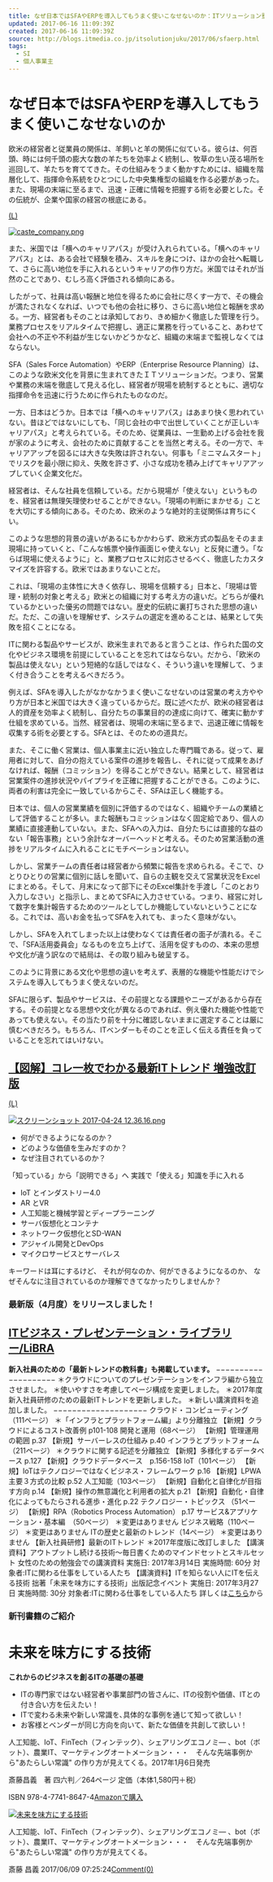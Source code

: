 ```yaml
---
title: なぜ日本ではSFAやERPを導入してもうまく使いこなせないのか：ITソリューション塾：オルタナティブ・ブログ
updated: 2017-06-16 11:09:39Z
created: 2017-06-16 11:09:39Z
source: http://blogs.itmedia.co.jp/itsolutionjuku/2017/06/sfaerp.html
tags:
  - SI
  - 個人事業主
---
```


# なぜ日本ではSFAやERPを導入してもうまく使いこなせないのか

欧米の経営者と従業員の関係は、羊飼いと羊の関係に似ている。彼らは、何百頭、時には何千頭の膨大な数の羊たちを効率よく統制し、牧草の生い茂る場所を巡回して、羊たちを育ててきた。その仕組みをうまく動かすためには、組織を階層化して、指揮命令系統をひとつにした中央集権型の組織を作る必要があった。また、現場の末端に至るまで、迅速・正確に情報を把握する術を必要とした。その伝統が、企業や国家の経営の根底にある。

[(L)](http://blogs.itmedia.co.jp/itsolutionjuku/caste_company.png)

[![caste_company.png](../_resources/d330169daf169e08386d2cde8e9ade53.png)](http://blogs.itmedia.co.jp/itsolutionjuku/caste_company.png)

また、米国では「横へのキャリアパス」が受け入れられている。「横へのキャリアパス」とは、ある会社で経験を積み、スキルを身につけ、ほかの会社へ転職して、さらに高い地位を手に入れるというキャリアの作り方だ。米国ではそれが当然のことであり、むしろ高く評価される傾向にある。

したがって、社員は高い報酬と地位を得るために会社に尽くす一方で、その機会が満たされなくなれば、いつでも他の会社に移り、さらに高い地位と報酬を求める。一方、経営者もそのことは承知しており、きめ細かく徹底した管理を行う。業務プロセスをリアルタイムで把握し、適正に業務を行っていること、あわせて会社への不正や不利益が生じないかどうかなど、組織の末端まで監視しなくてはならない。

SFA（Sales Force Automation）やERP（Enterprise Resource Planning）は、このような欧米文化を背景に生まれてきたＩＴソリューションだ。つまり、営業や業務の末端を徹底して見える化し、経営者が現場を統制するとともに、適切な指揮命令を迅速に行うために作られたものなのだ。

一方、日本はどうか。日本では「横へのキャリアパス」はあまり快く思われていない。昔ほどではないにしても、「同じ会社の中で出世していくことが正しいキャリアパス」と考えられている。そのため、従業員は、一生勤め上げる会社を我が家のように考え、会社のために貢献することを当然と考える。その一方で、キャリアアップを図るには大きな失敗は許されない。何事も「ミニマムスタート」でリスクを最小限に抑え、失敗を許さず、小さな成功を積み上げてキャリアアップしていく企業文化だ。

経営者は、そんな社員を信頼している。だから現場が「使えない」というものを、経営者は無理矢理使わせることができない。「現場の判断にまかせる」ことを大切にする傾向にある。そのため、欧米のような絶対的主従関係は育ちにくい。

このような思想的背景の違いがあるにもかかわらず、欧米方式の製品をそのまま現場に持っていくと、「こんな帳票や操作画面じゃ使えない」と反発に遭う。「ならば現場に使えるように」と、業務プロセスに対応させるべく、徹底したカスタマイズを許容する。欧米ではあまりないことだ。

これは、「現場の主体性に大きく依存し、現場を信頼する」日本と、「現場は管理・統制の対象と考える」欧米との組織に対する考え方の違いだ。どちらが優れているかといった優劣の問題ではない。歴史的伝統に裏打ちされた思想の違いだ。ただ、この違いを理解せず、システムの選定を進めることは、結果として失敗を招くことになる。

ITに関わる製品やサービスが、欧米生まれであると言うことは、作られた国の文化やビジネス環境を前提にしていることを忘れてはならない。だから、「欧米の製品は使えない」という短絡的な話しではなく、そういう違いを理解して、うまく付き合うことを考えるべきだろう。

例えば、SFAを導入したがなかなかうまく使いこなせないのは営業の考え方ややり方が日本と米国では大きく違っているからだ。既に述べたが、欧米の経営者は人的資産を効率よく統制し、自分たちの事業目的の達成に向けて、確実に動かす仕組を求めている。当然、経営者は、現場の末端に至るまで、迅速正確に情報を収集する術を必要とする。SFAとは、そのための道具だ。

また、そこに働く営業は、個人事業主に近い独立した専門職である。従って、雇用者に対して、自分の抱えている案件の進捗を報告し、それに従って成果をあげなければ、報酬（コミッション）を得ることができない。結果として、経営者は営業案件の進捗状況やパイプライを正確に把握することができる。このように、両者の利害は完全に一致しているからこそ、SFAは正しく機能する。

日本では、個人の営業業績を個別に評価するのではなく、組織やチームの業績として評価することが多い。また報酬もコミッションはなく固定給であり、個人の業績に直接連動していない。また、SFAへの入力は、自分たちには直接的な益のない「報告事務」という余計なオーバーヘッドと考える。そのため営業活動の進捗をリアルタイムに入れることにモチベーションはない。

しかし、営業チームの責任者は経営者から頻繁に報告を求められる。そこで、ひとりひとりの営業に個別に話しを聞いて、自らの主観を交えて営業状況をExcelにまとめる。そして、月末になって部下にそのExcel集計を手渡し「このとおり入力しなさい」と指示し、まとめてSFAに入力させている。つまり、経営に対して数字を集計報告するためのツールとしてしか機能していないということになる。これでは、高いお金を払ってSFAを入れても、まったく意味がない。

しかし、SFAを入れてしまった以上は使わなくては責任者の面子が潰れる。そこで、「SFA活用委員会」なるものを立ち上げて、活用を促すものの、本来の思想や文化が違う訳なので結局は、その取り組みも破呈する。

このように背景にある文化や思想の違いを考えず、表層的な機能や性能だけでシステムを導入してもうまく使えないのだ。

SFAに限らず、製品やサービスは、その前提となる課題やニーズがあるから存在する。その前提となる思想や文化が異なるのであれば、例え優れた機能や性能であっても使えない。その当たり前を十分に確認しないままに選定することは厳に慎むべきだろう。もちろん、ITベンダーもそのことを正しく伝える責任を負っていることを忘れてはいけない。

## [【図解】コレ一枚でわかる最新ITトレンド 増強改訂版](https://www.amazon.co.jp/o/ASIN/477418960X/netcommerce-22)

[(L)](https://www.amazon.co.jp/o/ASIN/477418960X/netcommerce-22)

[![スクリーンショット 2017-04-24 12.36.16.png](../_resources/6a2dae88aa93894516b2b6576641e12c.png)](https://www.amazon.co.jp/o/ASIN/477418960X/netcommerce-22)

- 何ができるようになるのか？
- どのような価値を生みだすのか？
- なぜ注目されているのか？

「知っている」から「説明できる」へ
実践で「使える」知識を手に入れる

- IoT とインダストリー4.0
- AR とVR
- 人工知能と機械学習とディープラーニング
- サーバ仮想化とコンテナ
- ネットワーク仮想化とSD-WAN
- アジャイル開発とDevOps
- マイクロサービスとサーバレス

キーワードは耳にするけど、
それが何なのか、何ができるようになるのか、
なぜそんなに注目されているのか理解できてなかったりしませんか？

### 最新版（4月度）をリリースしました！

## [ITビジネス・プレゼンテーション・ライブラリー/LiBRA](https://libra.netcommerce.co.jp/)

**新入社員のための「最新トレンドの教科書」も掲載しています。**
−−−−−−−−−−−−−−−−−−−−
＊クラウドについてのプレゼンテーションをインフラ編から独立させました。
＊使いやすさを考慮してページ構成を変更しました。
＊2017年度新入社員研修のための最新ITトレンドを更新しました。
＊新しい講演資料を追加しました。
−−−−−−−−−−−−−−−−−−−−
クラウド・コンピューティング （111ページ）
＊「インフラとプラットフォーム編」より分離独立
【新規】クラウドによるコスト改善例 p101-108
開発と運用（68ページ）
【新規】管理運用の範囲 p.37
【新規】サーバーレスの仕組み p.40
インフラとプラットフォーム（211ページ）
＊クラウドに関する記述を分離独立
【新規】多様化するデータベース p.127
【新規】クラウドデータベース　p.156-158
IoT（101ページ）
【新規】IoTはテクノロジーではなくビジネス・フレームワーク p.16
【新規】LPWA主要３方式の比較 p.52
人工知能（103ページ）
【新規】自動化と自律化が目指す方向 p.14
【新規】操作の無意識化と利用者の拡大 p.21
【新規】自動化・自律化によってもたらされる進歩・進化 p.22
テクノロジー・トピックス （51ページ）
【新規】RPA（Robotics Process Automation） p.17
サービス&アプリケーション・基本編　（50ページ）
＊変更はありません
ビジネス戦略（110ページ）
＊変更はありません
ITの歴史と最新のトレンド（14ページ）
＊変更はありません
【新入社員研修】最新のITトレンド
＊2017年度版に改訂しました
【講演資料】アウトプットし続ける技術〜毎日書くためのマインドセットとスキルセット
女性のための勉強会での講演資料
実施日: 2017年3月14日
実施時間: 60分
対象者:ITに関わる仕事をしている人たち
【講演資料】ITを知らない人にITを伝える技術
拙著「未来を味方にする技術」出版記念イベント
実施日: 2017年3月27日
実施時間: 30分
対象者:ITに関わる仕事をしている人たち
詳しくは[こちら](https://libra.netcommerce.co.jp/)から

### 新刊書籍のご紹介

# 未来を味方にする技術

**これからのビジネスを創るITの基礎の基礎**

- ITの専門家ではない経営者や事業部門の皆さんに、ITの役割や価値、ITとの付き合い方を伝えたい！
- ITで変わる未来や新しい常識を､具体的な事例を通じて知って欲しい！
- お客様とベンダーが同じ方向を向いて、新たな価値を共創して欲しい！

人工知能、IoT、FinTech（フィンテック）、シェアリングエコノミ― 、bot（ボット）、農業IT、マーケティングオートメーション・・・　そんな先端事例から"あたらしい常識" の作り方が見えてくる。2017年1月6日発売

斎藤昌義　著
四六判／264ページ
定価（本体1,580円＋税）

ISBN 978-4-7741-8647-4[Amazonで購入](https://www.amazon.co.jp/o/ASIN/4774186473/gihyojp-22/ref=as_li_ss_tl?ie=UTF8&linkCode=ll1&tag=netcommerce06-22&linkId=0a91a85985fb4703d8be63be9dd82737)

[![未来を味方にする技術](../_resources/cover02-700x1024.png)](https://www.amazon.co.jp/o/ASIN/4774186473/gihyojp-22/ref=as_li_ss_tl?ie=UTF8&linkCode=ll1&tag=netcommerce06-22&linkId=0a91a85985fb4703d8be63be9dd82737)

人工知能、IoT、FinTech（フィンテック）、シェアリングエコノミ― 、bot（ボット）、農業IT、マーケティングオートメーション・・・　そんな先端事例から"あたらしい常識" の作り方が見えてくる。

斎藤 昌義 2017/06/09 07:25:24[Comment(0)](http://blogs.itmedia.co.jp/itsolutionjuku/2017/06/sfaerp.html#comment)